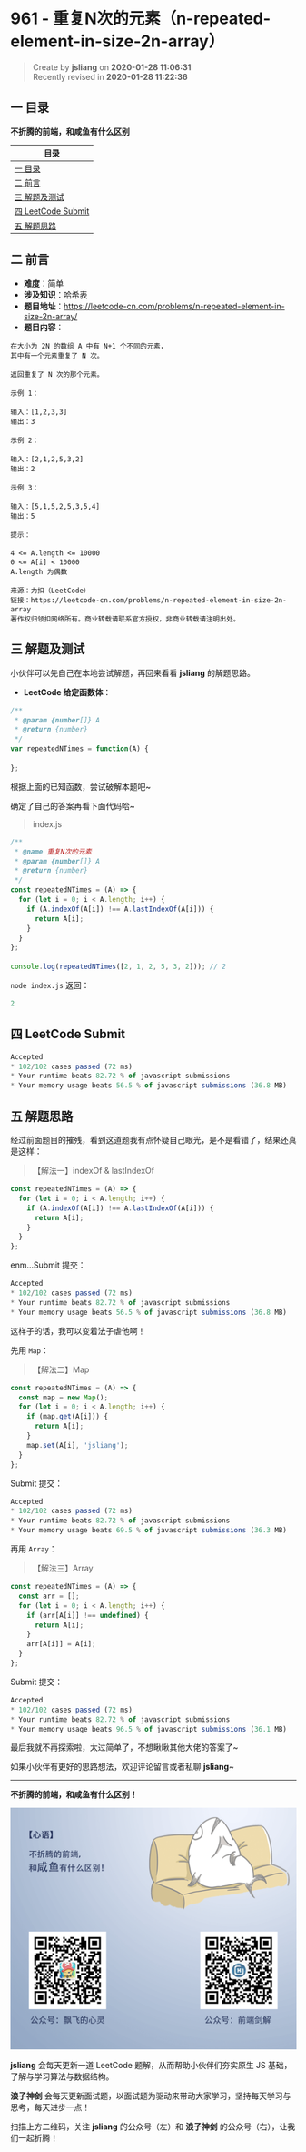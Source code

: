 961 - 重复N次的元素（n-repeated-element-in-size-2n-array）
===

> Create by **jsliang** on **2020-01-28 11:06:31**  
> Recently revised in **2020-01-28 11:22:36**

## 一 目录

**不折腾的前端，和咸鱼有什么区别**

| 目录 |
| --- | 
| [一 目录](#chapter-one) | 
| [二 前言](#chapter-two) |
| [三 解题及测试](#chapter-three) |
| [四 LeetCode Submit](#chapter-four) |
| [五 解题思路](#chapter-five) |

## 二 前言



* **难度**：简单
* **涉及知识**：哈希表
* **题目地址**：https://leetcode-cn.com/problems/n-repeated-element-in-size-2n-array/
* **题目内容**：

```
在大小为 2N 的数组 A 中有 N+1 个不同的元素，
其中有一个元素重复了 N 次。

返回重复了 N 次的那个元素。

示例 1：

输入：[1,2,3,3]
输出：3

示例 2：

输入：[2,1,2,5,3,2]
输出：2

示例 3：

输入：[5,1,5,2,5,3,5,4]
输出：5 

提示：

4 <= A.length <= 10000
0 <= A[i] < 10000
A.length 为偶数

来源：力扣（LeetCode）
链接：https://leetcode-cn.com/problems/n-repeated-element-in-size-2n-array
著作权归领扣网络所有。商业转载请联系官方授权，非商业转载请注明出处。
```

## 三 解题及测试



小伙伴可以先自己在本地尝试解题，再回来看看 **jsliang** 的解题思路。

* **LeetCode 给定函数体**：

```js
/**
 * @param {number[]} A
 * @return {number}
 */
var repeatedNTimes = function(A) {
    
};
```

根据上面的已知函数，尝试破解本题吧~

确定了自己的答案再看下面代码哈~

> index.js

```js
/**
 * @name 重复N次的元素
 * @param {number[]} A
 * @return {number}
 */
const repeatedNTimes = (A) => {
  for (let i = 0; i < A.length; i++) {
    if (A.indexOf(A[i]) !== A.lastIndexOf(A[i])) {
      return A[i];
    }
  }
};

console.log(repeatedNTimes([2, 1, 2, 5, 3, 2])); // 2
```

`node index.js` 返回：

```js
2
```

## 四 LeetCode Submit



```js
Accepted
* 102/102 cases passed (72 ms)
* Your runtime beats 82.72 % of javascript submissions
* Your memory usage beats 56.5 % of javascript submissions (36.8 MB)
```

## 五 解题思路



经过前面题目的摧残，看到这道题我有点怀疑自己眼光，是不是看错了，结果还真是这样：

> 【解法一】indexOf & lastIndexOf

```js
const repeatedNTimes = (A) => {
  for (let i = 0; i < A.length; i++) {
    if (A.indexOf(A[i]) !== A.lastIndexOf(A[i])) {
      return A[i];
    }
  }
};
```

enm...Submit 提交：

```js
Accepted
* 102/102 cases passed (72 ms)
* Your runtime beats 82.72 % of javascript submissions
* Your memory usage beats 56.5 % of javascript submissions (36.8 MB)
```

这样子的话，我可以变着法子虐他啊！

先用 `Map`：

> 【解法二】Map

```js
const repeatedNTimes = (A) => {
  const map = new Map();
  for (let i = 0; i < A.length; i++) {
    if (map.get(A[i])) {
      return A[i];
    }
    map.set(A[i], 'jsliang');
  }
};
```

Submit 提交：

```js
Accepted
* 102/102 cases passed (72 ms)
* Your runtime beats 82.72 % of javascript submissions
* Your memory usage beats 69.5 % of javascript submissions (36.3 MB)
```

再用 `Array`：

> 【解法三】Array

```js
const repeatedNTimes = (A) => {
  const arr = [];
  for (let i = 0; i < A.length; i++) {
    if (arr[A[i]] !== undefined) {
      return A[i];
    }
    arr[A[i]] = A[i];
  }
};
```

Submit 提交：

```js
Accepted
* 102/102 cases passed (72 ms)
* Your runtime beats 82.72 % of javascript submissions
* Your memory usage beats 96.5 % of javascript submissions (36.1 MB)
```

最后我就不再探索啦，太过简单了，不想瞅瞅其他大佬的答案了~

如果小伙伴有更好的思路想法，欢迎评论留言或者私聊 **jsliang**~

---

**不折腾的前端，和咸鱼有什么区别！**

![图](../../../public-repertory/img/z-index-small.png)

**jsliang** 会每天更新一道 LeetCode 题解，从而帮助小伙伴们夯实原生 JS 基础，了解与学习算法与数据结构。

**浪子神剑** 会每天更新面试题，以面试题为驱动来带动大家学习，坚持每天学习与思考，每天进步一点！

扫描上方二维码，关注 **jsliang** 的公众号（左）和 **浪子神剑** 的公众号（右），让我们一起折腾！

